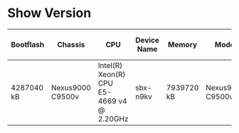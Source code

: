
# Show Version
| Bootflash | Chassis | CPU | Device Name | Memory | Model | Processor Board ID | RP | Slots | Kernel Uptime | Name | OS | Last Reload Reason | BIOS Compile Time | BIOS Version | Kickstart Compile Time | Kickstart Image | Kickstart Version | System Compile Time | System Image File | System Version |
| --------- | ------- | --- | ----------- | ------ | ----- | ------------------ | -- | ----- | ------------- | ---- | -- | ------------------ | ----------------- | ------------ | ---------------------- | --------------- | ----------------- | ------------------- | ----------------- | -------------- |
| 4287040 kB | Nexus9000 C9500v | Intel(R) Xeon(R) CPU E5-4669 v4 @ 2.20GHz | sbx-n9kv | 7939720 kB | Nexus9000 C9500v | 9FJTZNHQ62X | Supervisor Module | None | 0 7 24 47 | Nexus | NX-OS | Unknown |  |  |  |  |  | 7/20/2020 20:00:00 [07/21/2020 06:30:11] | bootflash:///nxos.9.3.5.bin | 9.3(5) |